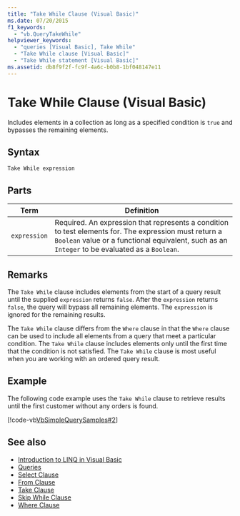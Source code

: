 ```yaml
---
title: "Take While Clause (Visual Basic)"
ms.date: 07/20/2015
f1_keywords: 
  - "vb.QueryTakeWhile"
helpviewer_keywords: 
  - "queries [Visual Basic], Take While"
  - "Take While clause [Visual Basic]"
  - "Take While statement [Visual Basic]"
ms.assetid: db8f9f2f-fc9f-4a6c-b0b8-1bf048147e11
---
```

# Take While Clause (Visual Basic)
Includes elements in a collection as long as a specified condition is `true` and bypasses the remaining elements.  
  
## Syntax  
  
```  
Take While expression  
```  
  
## Parts  
  
|Term|Definition|  
|---|---|  
|`expression`|Required. An expression that represents a condition to test elements for. The expression must return a `Boolean` value or a functional equivalent, such as an `Integer` to be evaluated as a `Boolean`.|  
  
## Remarks  
 The `Take While` clause includes elements from the start of a query result until the supplied `expression` returns `false`. After the `expression` returns `false`, the query will bypass all remaining elements. The `expression` is ignored for the remaining results.  
  
 The `Take While` clause differs from the `Where` clause in that the `Where` clause can be used to include all elements from a query that meet a particular condition. The `Take While` clause includes elements only until the first time that the condition is not satisfied. The `Take While` clause is most useful when you are working with an ordered query result.  
  
## Example  
 The following code example uses the `Take While` clause to retrieve results until the first customer without any orders is found.  
  
 [!code-vb[VbSimpleQuerySamples#2](~/samples/snippets/visualbasic/VS_Snippets_VBCSharp/VbSimpleQuerySamples/VB/QuerySamples1.vb#2)]  
  
## See also

- [Introduction to LINQ in Visual Basic](../../../visual-basic/programming-guide/language-features/linq/introduction-to-linq.md)
- [Queries](../../../visual-basic/language-reference/queries/index.md)
- [Select Clause](../../../visual-basic/language-reference/queries/select-clause.md)
- [From Clause](../../../visual-basic/language-reference/queries/from-clause.md)
- [Take Clause](../../../visual-basic/language-reference/queries/take-clause.md)
- [Skip While Clause](../../../visual-basic/language-reference/queries/skip-while-clause.md)
- [Where Clause](../../../visual-basic/language-reference/queries/where-clause.md)
